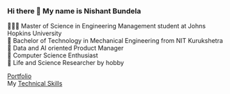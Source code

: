 ### Hi there 👋 My name is Nishant Bundela

👨🏻‍🎓 Master of Science in Engineering Management student at Johns Hopkins University  
🏫 Bachelor of Technology in Mechanical Engineering from NIT Kurukshetra  
🎢 Data and AI oriented Product Manager  
🌱 Computer Science Enthusiast  
🔭 Life and Science Researcher by hobby

[Portfolio](https://www.nishantbundela.me/)  
My [Technical Skills](https://nishantbundela.github.io)


<!--
**nishantbundela/nishantbundela** is a ✨ _special_ ✨ repository because its `README.md` (this file) appears on your GitHub profile.

Here are some ideas to get you started:

- 🔭 I’m currently working on ...
- 🌱 I’m currently learning ...
- 👯 I’m looking to collaborate on ...
- 🤔 I’m looking for help with ...
- 💬 Ask me about ...
- 📫 How to reach me: ...
- 😄 Pronouns: ...
- ⚡ Fun fact: ...
-->
